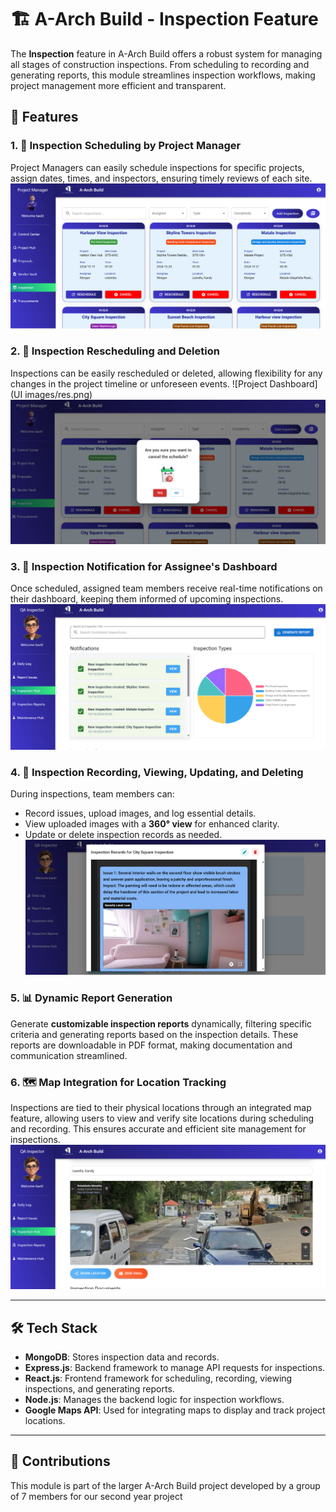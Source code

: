# 🏗️ A-Arch Build - Inspection Feature

The **Inspection** feature in A-Arch Build offers a robust system for managing all stages of construction inspections. From scheduling to recording and generating reports, this module streamlines inspection workflows, making project management more efficient and transparent.

## 🔧 Features

### 1. 📅 Inspection Scheduling by Project Manager
Project Managers can easily schedule inspections for specific projects, assign dates, times, and inspectors, ensuring timely reviews of each site.
![Project Dashboard](images/inspection.png)

### 2. 🔄 Inspection Rescheduling and Deletion
Inspections can be easily rescheduled or deleted, allowing flexibility for any changes in the project timeline or unforeseen events.
![Project Dashboard](UI images/res.png)
![Project Dashboard](delete.png)

### 3. 🔔 Inspection Notification for Assignee's Dashboard
Once scheduled, assigned team members receive real-time notifications on their dashboard, keeping them informed of upcoming inspections.
![Project Dashboard](n.png)

### 4. 📝 Inspection Recording, Viewing, Updating, and Deleting
During inspections, team members can:
   - Record issues, upload images, and log essential details.
   - View uploaded images with a **360° view** for enhanced clarity.
   - Update or delete inspection records as needed.
     ![Project Dashboard](360.png)

### 5. 📊 Dynamic Report Generation
Generate **customizable inspection reports** dynamically, filtering specific criteria and generating reports based on the inspection details. These reports are downloadable in PDF format, making documentation and communication streamlined.

### 6. 🗺️ Map Integration for Location Tracking
Inspections are tied to their physical locations through an integrated map feature, allowing users to view and verify site locations during scheduling and recording. This ensures accurate and efficient site management for inspections.
![Project Dashboard](map.png)

---

## 🛠️ Tech Stack

- **MongoDB**: Stores inspection data and records.
- **Express.js**: Backend framework to manage API requests for inspections.
- **React.js**: Frontend framework for scheduling, recording, viewing inspections, and generating reports.
- **Node.js**: Manages the backend logic for inspection workflows.
- **Google Maps API**: Used for integrating maps to display and track project locations.

---

## 📝 Contributions

This module is part of the larger A-Arch Build project developed by a group of 7 members for our second year project



